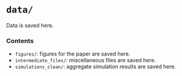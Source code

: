 # `data/`

Data is saved here.

### Contents
- `figures/`: figures for the paper are saved here.
- `intermediate_files/`: miscellaneous files are saved here.
- `simulations_clean/`: aggregate simulation results are saved here.
